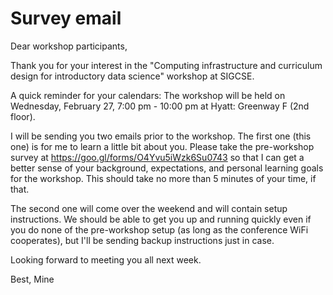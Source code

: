 # Survey email

Dear workshop participants,

Thank you for your interest in the "Computing infrastructure and curriculum design for introductory data science" workshop at SIGCSE.

A quick reminder for your calendars: The workshop will be held on Wednesday, February 27, 7:00 pm - 10:00 pm at Hyatt: Greenway F (2nd floor).

I will be sending you two emails prior to the workshop. The first one (this one) is for me to learn a little bit about you. Please take the pre-workshop survey at https://goo.gl/forms/O4Yvu5iWzk6Su0743 so that I can get a better sense of your background,  expectations, and personal learning goals for the workshop. This should take no more than 5 minutes of your time, if that.

The second one will come over the weekend and will contain setup instructions. We should be able to get you up and running quickly even if you do none of the pre-workshop setup (as long as the conference WiFi cooperates), but I'll be sending backup instructions just in case.

Looking forward to meeting you all next week.

Best,
Mine
